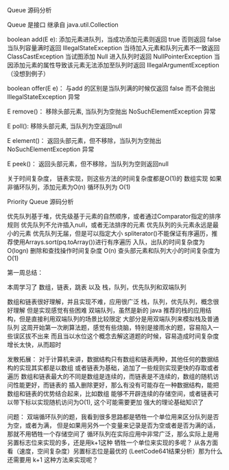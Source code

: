 Queue 源码分析

Queue 是接口 继承自 java.util.Collection

boolean add(E e):
添加元素进队列，当成功添加元素则返回 true 否则返回 false
当队列容量满时返回 IllegalStateException
当待加入元素和队列元素不一致返回 ClassCastException
当试图添加 Null 进入队列时返回 NullPointerException
当因添加元素的属性导致该元素无法添加至队列时返回 IllegalArgumentException  （没想到例子）

boolean offer(E e)：
与add 的区别是当队列满的时候仅返回 false 而不会抛出 IllegalStateException 异常

E remove()：
移除头部元素, 当队列为空抛出 NoSuchElementException 异常

E poll():
移除头部元素, 当队列为空返回null

E element()：
返回头部元素，但不移除，当队列为空抛出 NoSuchElementException 异常

E peek()：
返回头部元素，但不移除，当队列为空则返回null

关于时间复杂度，
链表实现，则这些方法的时间复杂度都是O(1)的
数组实现  如果非循环队列，添加元素为O(n) 循环队列为 O(1)

Priority Queue 源码分析

优先队列基于堆，优先级基于元素的自然顺序，或者通过Comparator指定的排序规则
优先队列不允许插入null，或者无法排序的元素
优先队列的头元素永远是最小的元素
优先队列无届，但是可以指定大小
spliterator()不能保证有序遍历，推荐使用Arrays.sort(pq.toArray())进行有序遍历
入队，出队的时间复杂度为 O(logn) 删除和查找操作时间复杂度 O(n) 查头部元素和队列大小的时间复杂度为 O(1)


第一周总结：

本周学习了 数组，链表，跳表 以及 栈，队列，优先队列和双端队列

数组和链表很好理解，并且实现不难，应用很广泛
栈，队列，优先队列，概念很好理解 但是实现感觉有些困难
双端队列，虽然是新的 java 推荐的栈的应用结构，但是直接利用双端队列的场景比较限定
大部分是用双端队列来模拟栈及普通队列
这周开始第一次刷算法题，感觉有些烧脑，特别是接雨水的题，容易陷入一些误区拔不出来
而且当以水位这个概念去解这道题的时候，容易造成时间复杂度增长太快，从而超时

发散拓展：
对于计算机来讲，数据结构只有数组和链表两种，其他任何的数据结构的实现其实都是以数组
或者链表为基础，追加了一些规则实现更快的存取或者遍历
数组和链表最大的不同是数组是连续的，而链表是不连续的，数组的随机访问性能更好，而链表的
插入删除更好，那么有没有可能存在一种数据结构，能把数组和链表的优势结合起来，比如数组
能够不开辟连续的存储空间，或者链表可以带下标以实现随机访问为O(1), 这个可能需要更加
强大的理论基础知识了

问题：
双端循环队列的题，我看到很多思路都是牺牲一个单位用来区分队列是否为空，或者为满，
但是如果用另外一个变量来记录是否为空或者是否为满的话，那就不用牺牲一个存储空间了
循环队列在实际应用中非常广泛，那么实际上是用另置标志位来实现的多，还是用k+1这种
牺牲一个单位来实现的多呢？ 从各方面看（速度，空间复杂度）另置标志位是最优的
(LeetCode641结果分析）那为什么还需要用 k+1 这种方法来实现呢？

 







